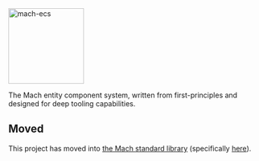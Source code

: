 <a href="https://machengine.org/pkg/mach-ecs">
    <picture>
        <source media="(prefers-color-scheme: dark)" srcset="https://machengine.org/assets/mach/ecs-full-dark.svg">
        <img alt="mach-ecs" src="https://machengine.org/assets/mach/ecs-full-light.svg" height="150px">
    </picture>
</a>

The Mach entity component system, written from first-principles and designed for deep tooling capabilities.

## Moved

This project has moved into [the Mach standard library](https://machengine.org/engine/stdlib/) (specifically [here](https://github.com/hexops/mach/tree/main/src/ecs)).
